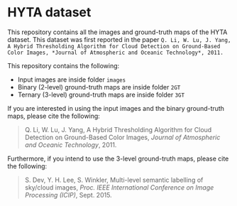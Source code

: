 # HYTA dataset

This repository contains all the images and ground-truth maps of the HYTA dataset. This dataset was first reported in the paper `Q. Li, W. Lu, J. Yang, A Hybrid Thresholding Algorithm for Cloud Detection on Ground-Based Color Images, *Journal of Atmospheric and Oceanic Technology*, 2011.` 

This repository contains the following:

* Input images are inside folder `images`
* Binary (2-level) ground-truth maps are inside folder `2GT`
* Ternary (3-level) ground-truth maps are inside folder `3GT`

If you are interested in using the input images and the binary ground-truth maps, please cite the following:

> Q. Li, W. Lu, J. Yang, A Hybrid Thresholding Algorithm for Cloud Detection on Ground-Based Color Images, *Journal of Atmospheric and Oceanic Technology*, 2011.

Furthermore, if you intend to use the 3-level ground-truth maps, please cite the following:

> S. Dev, Y. H. Lee, S. Winkler, Multi-level semantic labelling of sky/cloud images, *Proc. IEEE International Conference on Image Processing (ICIP)*, Sept. 2015.
